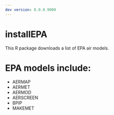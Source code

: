 ```yaml
---  
dev version: 0.0.0.9000  
---  
```


# installEPA

This R package downloads a list of EPA air models.  


EPA models include:  
=======

- AERMAP 
- AERMET 
- AERMOD  
- AERSCREEN  
- BPIP
- MAKEMET

